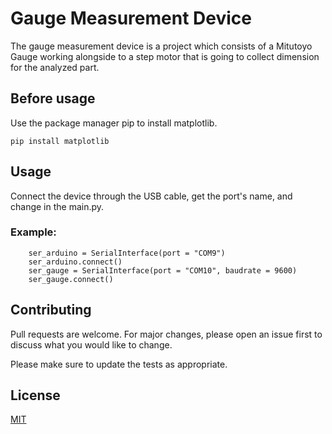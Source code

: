 # Gauge Measurement Device

The gauge measurement device is a project which consists of a Mitutoyo Gauge working alongside to a step motor that is going to collect dimension for the analyzed part.

## Before usage
Use the package manager pip to 
install matplotlib.
```
pip install matplotlib
```

## Usage
Connect the device through the USB cable, get the port's name, and change in the main.py.

### Example:
```
    ser_arduino = SerialInterface(port = "COM9")
    ser_arduino.connect()
    ser_gauge = SerialInterface(port = "COM10", baudrate = 9600)
    ser_gauge.connect()
```

## Contributing
Pull requests are welcome. For major changes, please open an issue first to discuss what you would like to change.

Please make sure to update the tests as appropriate.

## License
[MIT](https://choosealicense.com/licenses/mit/)
